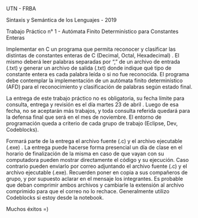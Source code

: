 UTN - FRBA

Sintaxis y Semántica de los Lenguajes - 2019

Trabajo Práctico n° 1 - Autómata Finito Determinístico para Constantes Enteras

Implementar en C un programa que permita reconocer y clasificar las distintas de
constantes enteras de C (Decimal, Octal, Hexadecimal) . El mismo deberá leer palabras
separadas por “,” de un archivo de entrada (.txt) y generar un archivo de salida (.txt) donde
indique qué tipo de constante entera es cada palabra leída o si no fue reconocida. El programa
debe contemplar la implementación de un autómata finito determinístico (AFD) para el
reconocimiento y clasificación de palabras según estado final.

La entrega de este trabajo práctico no es obligatoria, su fecha límite para consulta, entrega y
revisión es el día martes 23 de abril . Luego de esa fecha, no se aceptarán más trabajos, y
toda consulta referida quedará para la defensa final que será en el mes de noviembre.
El entorno de programación queda a criterio de cada grupo de trabajo (Eclipse, Dev,
Codeblocks). 

Formará parte de la entrega el archivo fuente (.c) y el archivo ejecutable (.exe) .
La entrega puede hacerse forma presencial un día de clase en el horario de finalización de la
misma en caso de que vayan con su computadora pueden mostrar directamente el código y su
ejecución. Caso contrario pueden enviarlo por correo adjuntando el archivo fuente (.c) y el
archivo ejecutable (.exe). Recuerden poner en copia a sus compañeros de grupo, y por
supuesto aclarar en el mensaje los integrantes. Es probable que deban comprimir ambos
archivos y cambiarle la extensión al archivo comprimido para que el correo no lo rechace.
Generalmente utilizo Codeblocks si estoy desde la notebook.

Muchos éxitos =)
